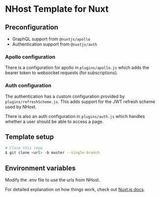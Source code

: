 # NHost Template for Nuxt

## Preconfiguration

 - GraphQL support from `@nuxtjs/apollo`
 - Authentication support from `@nuxtjs/auth`

### Apollo configuration

There is a configuration for apollo in `plugins/apollo.js` which 
adds the bearer token to websocket requests (for subscriptions).

### Auth configuration

The authentication has a custom configuration provided by
`plugins/refreshScheme.js`. This adds support for the JWT refresh
scheme used by NHost.

There is also an auth configuration in `plugins/auth.js` which handles
whether a user should be able to access a page.

## Template setup

``` bash
# Clone this repo
$ git clone <url> -b master --single-branch
```

## Environment variables

Modify the .env file to use the urls from NHost.

For detailed explanation on how things work, check out [Nuxt.js docs](https://nuxtjs.org).
